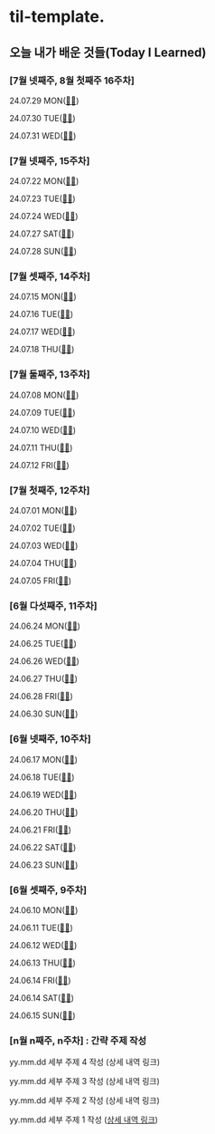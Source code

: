 # til-template.

## 오늘 내가 배운 것들(Today I Learned)
### [7월 넷째주, 8월 첫째주 16주차]

24.07.29 MON([🔗🔗](https://github.com/100-hours-a-week/veronica-til/blob/main/7JUL/2024-07-29.md))

24.07.30 TUE([🔗🔗](https://github.com/100-hours-a-week/veronica-til/blob/main/7JUL/2024-07-30.md))

24.07.31 WED([🔗🔗](https://github.com/100-hours-a-week/veronica-til/blob/main/7JUL/2024-07-31.md))


### [7월 넷째주, 15주차]

24.07.22 MON([🔗🔗](https://github.com/100-hours-a-week/veronica-til/blob/main/7JUL/2024-07-22.md))

24.07.23 TUE([🔗🔗](https://github.com/100-hours-a-week/veronica-til/blob/main/7JUL/2024-07-23.md))

24.07.24 WED([🔗🔗](https://github.com/100-hours-a-week/veronica-til/blob/main/7JUL/2024-07-24.md))

24.07.27 SAT([🔗🔗](https://github.com/100-hours-a-week/veronica-til/blob/main/7JUL/2024-07-27.md))

24.07.28 SUN([🔗🔗](https://github.com/100-hours-a-week/veronica-til/blob/main/7JUL/2024-07-28.md))


### [7월 셋째주, 14주차]

24.07.15 MON([🔗🔗](https://github.com/100-hours-a-week/veronica-til/blob/main/7JUL/2024-07-15.md))

24.07.16 TUE([🔗🔗](https://github.com/100-hours-a-week/veronica-til/blob/main/7JUL/2024-07-16.md))

24.07.17 WED([🔗🔗](https://github.com/100-hours-a-week/veronica-til/blob/main/7JUL/2024-07-17.md))

24.07.18 THU([🔗🔗](https://github.com/100-hours-a-week/veronica-til/blob/main/7JUL/2024-07-18.md))


### [7월 둘째주, 13주차]

24.07.08 MON([🔗🔗](https://github.com/100-hours-a-week/veronica-til/blob/main/7JUL/2024-07-08.md))

24.07.09 TUE([🔗🔗](https://github.com/100-hours-a-week/veronica-til/blob/main/7JUL/2024-07-09.md))

24.07.10 WED([🔗🔗](https://github.com/100-hours-a-week/veronica-til/blob/main/7JUL/2024-07-10.md))

24.07.11 THU([🔗🔗](https://github.com/100-hours-a-week/veronica-til/blob/main/7JUL/2024-07-11.md))

24.07.12 FRI([🔗🔗](https://github.com/100-hours-a-week/veronica-til/blob/main/7JUL/2024-07-12.md))


### [7월 첫째주, 12주차]

24.07.01 MON([🔗🔗](https://github.com/100-hours-a-week/veronica-til/blob/main/7JUL/2024-07-01.md))

24.07.02 TUE([🔗🔗](https://github.com/100-hours-a-week/veronica-til/blob/main/7JUL/2024-07-02.md))

24.07.03 WED([🔗🔗](https://github.com/100-hours-a-week/veronica-til/blob/main/7JUL/2024-07-03.md))

24.07.04 THU([🔗🔗](https://github.com/100-hours-a-week/veronica-til/blob/main/7JUL/2024-07-04.md))

24.07.05 FRI([🔗🔗](https://github.com/100-hours-a-week/veronica-til/blob/main/7JUL/2024-07-05.md))


### [6월 다섯째주, 11주차]

24.06.24 MON([🔗🔗](https://github.com/100-hours-a-week/veronica-til/blob/main/6Jun/2024-06-24.md))

24.06.25 TUE([🔗🔗](https://github.com/100-hours-a-week/veronica-til/blob/main/6Jun/2024-06-25.md))

24.06.26 WED([🔗🔗](https://github.com/100-hours-a-week/veronica-til/blob/main/6Jun/2024-06-26.md))

24.06.27 THU([🔗🔗](https://github.com/100-hours-a-week/veronica-til/blob/main/6Jun/2024-06-27.md))

24.06.28 FRI([🔗🔗](https://github.com/100-hours-a-week/veronica-til/blob/main/6Jun/2024-06-28.md))

24.06.30 SUN([🔗🔗](https://github.com/100-hours-a-week/veronica-til/blob/main/6Jun/2024-06-30.md))

### [6월 넷째주, 10주차]

24.06.17 MON([🔗🔗](https://github.com/100-hours-a-week/veronica-til/blob/main/6Jun/2024-06-17.md))

24.06.18 TUE([🔗🔗](https://github.com/100-hours-a-week/veronica-til/blob/main/6Jun/2024-06-18.md))

24.06.19 WED([🔗🔗](https://github.com/100-hours-a-week/veronica-til/blob/main/6Jun/2024-06-19.md))

24.06.20 THU([🔗🔗](https://github.com/100-hours-a-week/veronica-til/blob/main/6Jun/2024-06-20.md))

24.06.21 FRI([🔗🔗](https://github.com/100-hours-a-week/veronica-til/blob/main/6Jun/2024-06-21.md))

24.06.22 SAT([🔗🔗](https://github.com/100-hours-a-week/veronica-til/blob/main/6Jun/2024-06-22.md))

24.06.23 SUN([🔗🔗](https://github.com/100-hours-a-week/veronica-til/blob/main/6Jun/2024-06-23.md))

### [6월 셋째주, 9주차]

24.06.10 MON([🔗🔗](https://github.com/100-hours-a-week/veronica-til/blob/main/6Jun/2024-06-10.md))

24.06.11 TUE([🔗🔗](https://github.com/100-hours-a-week/veronica-til/blob/main/6Jun/2024-06-11.md))

24.06.12 WED([🔗🔗](https://github.com/100-hours-a-week/veronica-til/blob/main/6Jun/2024-06-12.md))

24.06.13 THU([🔗🔗](https://github.com/100-hours-a-week/veronica-til/blob/main/6Jun/2024-06-13.md))

24.06.14 FRI([🔗🔗](https://github.com/100-hours-a-week/veronica-til/blob/main/6Jun/2024-06-14.md))

24.06.14 SAT([🔗🔗](https://github.com/100-hours-a-week/veronica-til/blob/main/6Jun/2024-06-15.md))

24.06.15 SUN([🔗🔗](https://github.com/100-hours-a-week/veronica-til/blob/main/6Jun/2024-06-16.md))


### [n월 n째주, n주차] : 간략 주제 작성 

yy.mm.dd 세부 주제 4 작성 (상세 내역 링크)

yy.mm.dd 세부 주제 3 작성 (상세 내역 링크)

yy.mm.dd 세부 주제 2 작성 (상세 내역 링크)

yy.mm.dd 세부 주제 1 작성 ([상세 내역 링크](https://github.com/kakao-cloud-edu-5/til-template/blob/main/Jan/yyyy-mm-dd))
